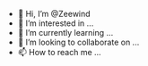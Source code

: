 - 👋 Hi, I’m @Zeewind
- 👀 I’m interested in ...
- 🌱 I’m currently learning ...
- 💞️ I’m looking to collaborate on ...
- 📫 How to reach me ...

<!---
Zeewind/Zeewind is a ✨ special ✨ repository because its `README.md` (this file) appears on your GitHub profile.
You can click the Preview link to take a look at your changes.
--->
